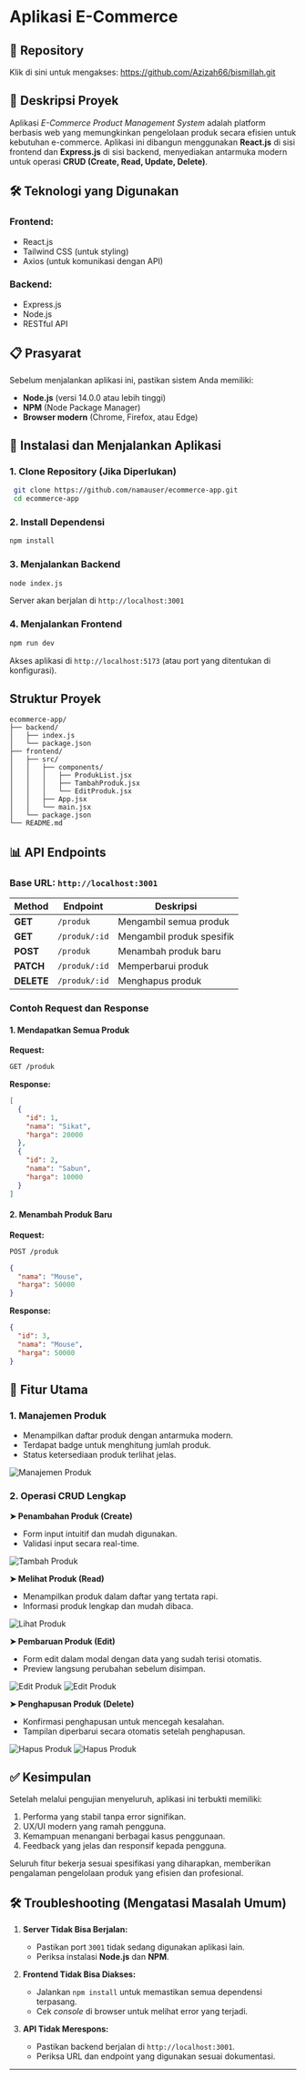 # **Aplikasi E-Commerce**

## 📂 Repository
Klik di sini untuk mengakses: https://github.com/Azizah66/bismillah.git

## 📝 **Deskripsi Proyek**
Aplikasi *E-Commerce Product Management System* adalah platform berbasis web yang memungkinkan pengelolaan produk secara efisien untuk kebutuhan e-commerce. Aplikasi ini dibangun menggunakan **React.js** di sisi frontend dan **Express.js** di sisi backend, menyediakan antarmuka modern untuk operasi **CRUD (Create, Read, Update, Delete)**.

## 🛠️ **Teknologi yang Digunakan**

### Frontend:
- React.js
- Tailwind CSS (untuk styling)
- Axios (untuk komunikasi dengan API)

### Backend:
- Express.js
- Node.js
- RESTful API

## 📋 **Prasyarat**
Sebelum menjalankan aplikasi ini, pastikan sistem Anda memiliki:

- **Node.js** (versi 14.0.0 atau lebih tinggi)
- **NPM** (Node Package Manager)
- **Browser modern** (Chrome, Firefox, atau Edge)

## 🚀 **Instalasi dan Menjalankan Aplikasi**

### 1. Clone Repository (Jika Diperlukan)
```bash
 git clone https://github.com/namauser/ecommerce-app.git
 cd ecommerce-app
```

### 2. Install Dependensi
```bash
npm install
```

### 3. Menjalankan Backend
```bash
node index.js
```
Server akan berjalan di `http://localhost:3001`

### 4. Menjalankan Frontend
```bash
npm run dev
```
Akses aplikasi di `http://localhost:5173` (atau port yang ditentukan di konfigurasi).

## **Struktur Proyek**
```
ecommerce-app/
├── backend/
│   ├── index.js
│   └── package.json
├── frontend/
│   ├── src/
│   │   ├── components/
│   │   │   ├── ProdukList.jsx
│   │   │   ├── TambahProduk.jsx
│   │   │   └── EditProduk.jsx
│   │   ├── App.jsx
│   │   └── main.jsx
│   └── package.json
└── README.md
```

## 📊 **API Endpoints**

### Base URL: `http://localhost:3001`

| Method  | Endpoint       | Deskripsi               |
|---------|----------------|--------------------------|
| **GET** | `/produk`      | Mengambil semua produk  |
| **GET** | `/produk/:id`  | Mengambil produk spesifik|
| **POST**| `/produk`      | Menambah produk baru    |
| **PATCH**| `/produk/:id` | Memperbarui produk      |
| **DELETE**| `/produk/:id`| Menghapus produk        |

### Contoh Request dan Response

#### 1. Mendapatkan Semua Produk
**Request:**
```bash
GET /produk
```

**Response:**
```json
[
  {
    "id": 1,
    "nama": "Sikat",
    "harga": 20000
  },
  {
    "id": 2,
    "nama": "Sabun",
    "harga": 10000
  }
]
```

#### 2. Menambah Produk Baru
**Request:**
```bash
POST /produk
```
```json
{
  "nama": "Mouse",
  "harga": 50000
}
```

**Response:**
```json
{
  "id": 3,
  "nama": "Mouse",
  "harga": 50000
}
```

## 📌 **Fitur Utama**

### 1. **Manajemen Produk**
- Menampilkan daftar produk dengan antarmuka modern.
- Terdapat badge untuk menghitung jumlah produk.
- Status ketersediaan produk terlihat jelas.

![Manajemen Produk](utama1.png)

### 2. **Operasi CRUD Lengkap**

**➤ Penambahan Produk (Create)**
- Form input intuitif dan mudah digunakan.
- Validasi input secara real-time.

![Tambah Produk](create3.png)

**➤ Melihat Produk (Read)**
- Menampilkan produk dalam daftar yang tertata rapi.
- Informasi produk lengkap dan mudah dibaca.

![Lihat Produk](read4.png)

**➤ Pembaruan Produk (Edit)**
- Form edit dalam modal dengan data yang sudah terisi otomatis.
- Preview langsung perubahan sebelum disimpan.

![Edit Produk](edit5.png)
![Edit Produk](edit6.png)

**➤ Penghapusan Produk (Delete)**
- Konfirmasi penghapusan untuk mencegah kesalahan.
- Tampilan diperbarui secara otomatis setelah penghapusan.

![Hapus Produk](delete7.png)
![Hapus Produk](delete8.png)

## ✅ **Kesimpulan**

Setelah melalui pengujian menyeluruh, aplikasi ini terbukti memiliki:

1. Performa yang stabil tanpa error signifikan.
2. UX/UI modern yang ramah pengguna.
3. Kemampuan menangani berbagai kasus penggunaan.
4. Feedback yang jelas dan responsif kepada pengguna.

Seluruh fitur bekerja sesuai spesifikasi yang diharapkan, memberikan pengalaman pengelolaan produk yang efisien dan profesional.

## 🛠️ **Troubleshooting (Mengatasi Masalah Umum)**

1. **Server Tidak Bisa Berjalan:**
   - Pastikan port `3001` tidak sedang digunakan aplikasi lain.
   - Periksa instalasi **Node.js** dan **NPM**.

2. **Frontend Tidak Bisa Diakses:**
   - Jalankan `npm install` untuk memastikan semua dependensi terpasang.
   - Cek *console* di browser untuk melihat error yang terjadi.

3. **API Tidak Merespons:**
   - Pastikan backend berjalan di `http://localhost:3001`.
   - Periksa URL dan endpoint yang digunakan sesuai dokumentasi.

---